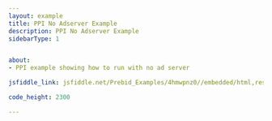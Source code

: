 ```yaml
---
layout: example
title: PPI No Adserver Example
description: PPI No Adserver Example
sidebarType: 1


about:
- PPI example showing how to run with no ad server

jsfiddle_link: jsfiddle.net/Prebid_Examples/4hmwpnz0//embedded/html,result

code_height: 2300

---
```

